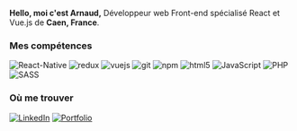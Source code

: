 
<p>
  <strong>Hello, moi c'est Arnaud,</strong> Développeur web Front-end spécialisé React et Vue.js de <b>Caen, France</b>.
</p>

<h3>Mes compétences</h3>
<p>
  
  <img alt="React-Native" src="https://img.shields.io/badge/-React--Native-45b8d8?style=flat-square&logo=react&logoColor=white" />
  <img alt="redux" src="https://img.shields.io/badge/-Redux-764ABC?style=flat-square&logo=redux&logoColor=white" />
  <img alt="vuejs" src="https://img.shields.io/badge/Vue.js-35495E?style=flat-square&logo=vuedotjs&logoColor=white" />
  <img alt="git" src="https://img.shields.io/badge/-Git-F05032?style=flat-square&logo=git&logoColor=white" />
  <img alt="npm" src="https://img.shields.io/badge/-NPM-CB3837?style=flat-square&logo=npm&logoColor=white" />
  <img alt="html5" src="https://img.shields.io/badge/-HTML5-E34F26?style=flat-square&logo=html5&logoColor=white" />
  <img alt="JavaScript" src="https://img.shields.io/badge/JavaScript-323330?style=flat-square&logo=javascript&logoColor=white" />
  <img alt="PHP" src="	https://img.shields.io/badge/PHP-777BB4?style=flat-square&logo=php&logoColor=white" />
  <img alt="SASS" src="https://img.shields.io/badge/Sass-CC6699?style=flat-square&logo=sass&logoColor=white" />
</p>

  <h3>Où me trouver</h3>
<p><a href="https://www.linkedin.com/in/arnaud-barbey/" target="_blank"><img alt="LinkedIn" src="https://img.shields.io/badge/linkedin-%230077B5.svg?&style=for-the-badge&logo=linkedin&logoColor=white" /></a> <a href="https://arnaud-barbey.surge.sh/#/" target="_blank"><img alt="Portfolio" src="https://img.shields.io/badge/Portfolio-EC3750.svg?&style=for-the-badge&logo=medium&logoColor=white" /></a>
</p>
